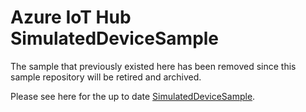 # Azure IoT Hub SimulatedDeviceSample

The sample that previously existed here has been removed since this sample repository will be retired and archived.

Please see here for the up to date [SimulatedDeviceSample](https://github.com/Azure/azure-iot-sdk-csharp/blob/main/readme.md#samples).